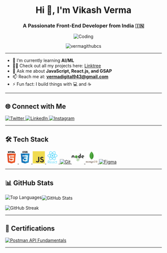 <h1 align="center">Hi 👋, I'm Vikash Verma</h1>
<h3 align="center">A Passionate Front-End Developer from India 🇮🇳</h3>

<p align="center">
  <img src="https://user-images.githubusercontent.com/55389276/140866485-8fb1c876-9a8f-4d6a-98dc-08c4981eaf70.gif" alt="Coding" width="400"/>
</p>

<p align="center">
  <img src="https://komarev.com/ghpvc/?username=vermagithubcs&label=Profile%20views&color=0e75b6&style=flat" alt="vermagithubcs" />
</p>

---

- 🌱 I’m currently learning **AI/ML**
- 👨‍💻 Check out all my projects here: [Linktree](https://linktr.ee/vikashverma03)
- 💬 Ask me about **JavaScript, React.js, and GSAP**
- 📫 Reach me at: **vermadigital943@gmail.com**
- ⚡ Fun fact: I build things with 💻 and ☕️

---

## 🌐 Connect with Me

<p align="left">
  <a href="https://twitter.com/verm3390" target="_blank">
    <img src="https://raw.githubusercontent.com/rahuldkjain/github-profile-readme-generator/master/src/images/icons/Social/twitter.svg" alt="Twitter" width="30" />
  </a>
  <a href="https://linkedin.com/in/vikashvermadeveloper" target="_blank">
    <img src="https://raw.githubusercontent.com/rahuldkjain/github-profile-readme-generator/master/src/images/icons/Social/linked-in-alt.svg" alt="LinkedIn" width="30" />
  </a>
  <a href="https://instagram.com/coder_vikash" target="_blank">
    <img src="https://raw.githubusercontent.com/rahuldkjain/github-profile-readme-generator/master/src/images/icons/Social/instagram.svg" alt="Instagram" width="30" />
  </a>
</p>

---

## 🛠️ Tech Stack

<p align="left">
  <a href="https://developer.mozilla.org/en-US/docs/Web/HTML" target="_blank">
    <img src="https://raw.githubusercontent.com/devicons/devicon/master/icons/html5/html5-original-wordmark.svg" alt="HTML5" width="40"/>
  </a>
  <a href="https://developer.mozilla.org/en-US/docs/Web/CSS" target="_blank">
    <img src="https://raw.githubusercontent.com/devicons/devicon/master/icons/css3/css3-original-wordmark.svg" alt="CSS3" width="40"/>
  </a>
  <a href="https://developer.mozilla.org/en-US/docs/Web/JavaScript" target="_blank">
    <img src="https://raw.githubusercontent.com/devicons/devicon/master/icons/javascript/javascript-original.svg" alt="JavaScript" width="40"/>
  </a>
  <a href="https://reactjs.org/" target="_blank">
    <img src="https://raw.githubusercontent.com/devicons/devicon/master/icons/react/react-original-wordmark.svg" alt="React" width="40"/>
  </a>
  <a href="https://git-scm.com/" target="_blank">
    <img src="https://www.vectorlogo.zone/logos/git-scm/git-scm-icon.svg" alt="Git" width="40"/>
  </a>
  <a href="https://nodejs.org/" target="_blank">
    <img src="https://raw.githubusercontent.com/devicons/devicon/master/icons/nodejs/nodejs-original-wordmark.svg" alt="Node.js" width="40"/>
  </a>
  <a href="https://www.mongodb.com/" target="_blank">
    <img src="https://raw.githubusercontent.com/devicons/devicon/master/icons/mongodb/mongodb-original-wordmark.svg" alt="MongoDB" width="40"/>
  </a>
  <a href="https://www.figma.com/" target="_blank">
    <img src="https://www.vectorlogo.zone/logos/figma/figma-icon.svg" alt="Figma" width="40"/>
  </a>
</p>

---

## 📊 GitHub Stats

<p>
  <img align="left" src="https://github-readme-stats.vercel.app/api/top-langs/?username=vermagithubcs&layout=compact&theme=radical" alt="Top Languages" />
</p>

<p>
  <img align="center" src="https://github-readme-stats.vercel.app/api?username=vermagithubcs&show_icons=true&locale=en&theme=radical" alt="GitHub Stats" />
</p>

<p>
  <img align="center" src="https://github-readme-streak-stats.herokuapp.com/?user=vermagithubcs&theme=radical" alt="GitHub Streak" />
</p>

---

## 🏅 Certifications

<!-- Example badge from Credly or any other badge platform -->
[![Postman API Fundamentals](https://images.credly.com/size/220x220/images/8b6e5082-0aaf-4ab2-ae49-9ab2f3a9403d/image.png)](https://www.credly.com/badges/YOUR_BADGE_ID)

---
